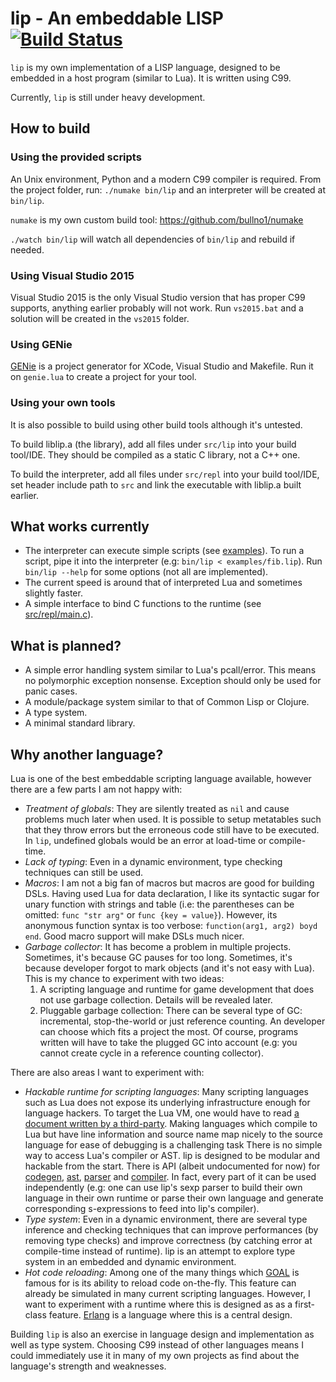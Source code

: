 # lip - An embeddable LISP [![Build Status](https://travis-ci.org/bullno1/lip.svg?branch=master)](https://travis-ci.org/bullno1/lip)

`lip` is my own implementation of a LISP language, designed to be embedded in a host program (similar to Lua).
It is written using C99.

Currently, `lip` is still under heavy development.

## How to build

### Using the provided scripts

An Unix environment, Python and a modern C99 compiler is required.
From the project folder, run: `./numake bin/lip` and an interpreter will be created at `bin/lip`.

`numake` is my own custom build tool: https://github.com/bullno1/numake

`./watch bin/lip` will watch all dependencies of `bin/lip` and rebuild if needed.

### Using Visual Studio 2015

Visual Studio 2015 is the only Visual Studio version that has proper C99 supports, anything earlier probably will not work.
Run `vs2015.bat` and a solution will be created in the `vs2015` folder.

### Using GENie

[GENie](https://github.com/bkaradzic/genie) is a project generator for XCode, Visual Studio and Makefile.
Run it on `genie.lua` to create a project for your tool.

### Using your own tools

It is also possible to build using other build tools although it's untested.

To build liblip.a (the library), add all files under `src/lip` into your build tool/IDE.
They should be compiled as a static C library, not a C++ one.

To build the interpreter, add all files under `src/repl` into your build tool/IDE, set header include path to `src` and link the executable with liblip.a built earlier.

## What works currently

- The interpreter can execute simple scripts (see [examples](examples)).
  To run a script, pipe it into the interpreter (e.g: `bin/lip < examples/fib.lip`).
  Run `bin/lip --help` for some options (not all are implemented).
- The current speed is around that of interpreted Lua and sometimes slightly faster.
- A simple interface to bind C functions to the runtime (see [src/repl/main.c](src/repl/main.c)).

## What is planned?

- A simple error handling system similar to Lua's pcall/error.
  This means no polymorphic exception nonsense.
  Exception should only be used for panic cases.
- A module/package system similar to that of Common Lisp or Clojure.
- A type system.
- A minimal standard library.

## Why another language?

Lua is one of the best embeddable scripting language available, however there are a few parts I am not happy with:

- *Treatment of globals*: They are silently treated as `nil` and cause problems much later when used.
  It is possible to setup metatables such that they throw errors but the erroneous code still have to be executed.
  In `lip`, undefined globals would be an error at load-time or compile-time.
- *Lack of typing*: Even in a dynamic environment, type checking techniques can still be used.
- *Macros*: I am not a big fan of macros but macros are good for building DSLs.
  Having used Lua for data declaration, I like its syntactic sugar for unary function with strings and table (i.e: the parentheses can be omitted: `func "str arg"` or `func {key = value}`).
  However, its anonymous function syntax is too verbose: `function(arg1, arg2) boyd end`.
  Good macro support will make DSLs much nicer.
- *Garbage collector*: It has become a problem in multiple projects.
  Sometimes, it's because GC pauses for too long.
  Sometimes, it's because developer forgot to mark objects (and it's not easy with Lua).
  This is my chance to experiment with two ideas:
  1. A scripting language and runtime for game development that does not use garbage collection.
     Details will be revealed later.
  2. Pluggable garbage collection: There can be several type of GC: incremental, stop-the-world or just reference counting.
     An developer can choose which fits a project the most.
     Of course, programs written will have to take the plugged GC into account (e.g: you cannot create cycle in a reference counting collector).

There are also areas I want to experiment with:

- *Hackable runtime for scripting languages*: Many scripting languages such as Lua does not expose its underlying infrastructure enough for language hackers.
  To target the Lua VM, one would have to read [a document written by a third-party](http://luaforge.net/docman/83/98/ANoFrillsIntroToLua51VMInstructions.pdf).
  Making languages which compile to Lua but have line information and source name map nicely to the source language for ease of debugging is a challenging task
  There is no simple way to access Lua's compiler or AST.
  lip is designed to be modular and hackable from the start.
  There is API (albeit undocumented for now) for [codegen](src/lip/asm.h), [ast](src/lip/ast.h), [parser](src/lip/parser.h) and [compiler](src/lip/compiler.h).
  In fact, every part of it can be used independently (e.g: one can use lip's sexp parser to build their own language in their own runtime or parse their own language and generate corresponding s-expressions to feed into lip's compiler).
- *Type system*: Even in a dynamic environment, there are several type inference and checking techniques that can improve performances (by removing type checks) and improve correctness (by catching error at compile-time instead of runtime).
  lip is an attempt to explore type system in an embedded and dynamic environment.
- *Hot code reloading*: Among one of the many things which [GOAL](https://en.wikipedia.org/wiki/Game_Oriented_Assembly_Lisp) is famous for is its ability to reload code on-the-fly.
  This feature can already be simulated in many current scripting languages.
  However, I want to experiment with a runtime where this is designed as as a first-class feature.
  [Erlang](http://www.erlang.org/) is a language where this is a central design.

Building `lip` is also an exercise in language design and implementation as well as type system.
Choosing C99 instead of other languages means I could immediately use it in many of my own projects as find about the language's strength and weaknesses.

